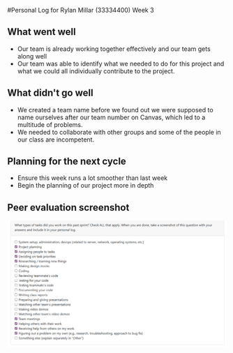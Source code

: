 #Personal Log for Rylan Millar (33334400) Week 3

## What went well
- Our team is already working together effectively and our team gets along well
- Our team was able to identify what we needed to do for this project and what we could all individually contribute to the project.

## What didn't go well
- We created a team name before we found out we were supposed to name ourselves after our team number on Canvas, which led to a multitude of problems.
- We needed to collaborate with other groups and some of the people in our class are incompetent.

## Planning for the next cycle
- Ensure this week runs a lot smoother than last week
- Begin the planning of our project more in depth

## Peer evaluation screenshot

![alt text](<MillarPE1.PNG>)
